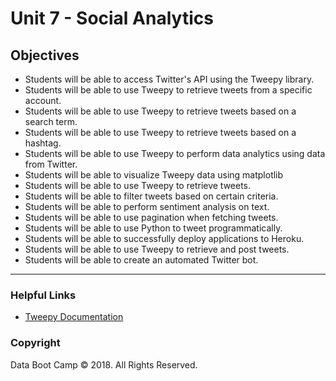 # Unit 7 - Social Analytics

## Objectives

* Students will be able to access Twitter's API using the Tweepy library.
* Students will be able to use Tweepy to retrieve tweets from a specific account.
* Students will be able to use Tweepy to retrieve tweets based on a search term.
* Students will be able to use Tweepy to retrieve tweets based on a hashtag.
* Students will be able to use Tweepy to perform data analytics using data from Twitter.
* Students will be able to visualize Tweepy data using matplotlib
* Students will be able to use Tweepy to retrieve tweets.
* Students will be able to filter tweets based on certain criteria.
* Students will be able to perform sentiment analysis on text.
* Students will be able to use pagination when fetching tweets.
* Students will be able to use Python to tweet programmatically.
* Students will be able to successfully deploy applications to Heroku.
* Students will be able to use Tweepy to retrieve and post tweets.
* Students will be able to create an automated Twitter bot.

- - -

### Helpful Links

* [Tweepy Documentation](http://docs.tweepy.org/en/v3.5.0/)

### Copyright

Data Boot Camp © 2018. All Rights Reserved.
